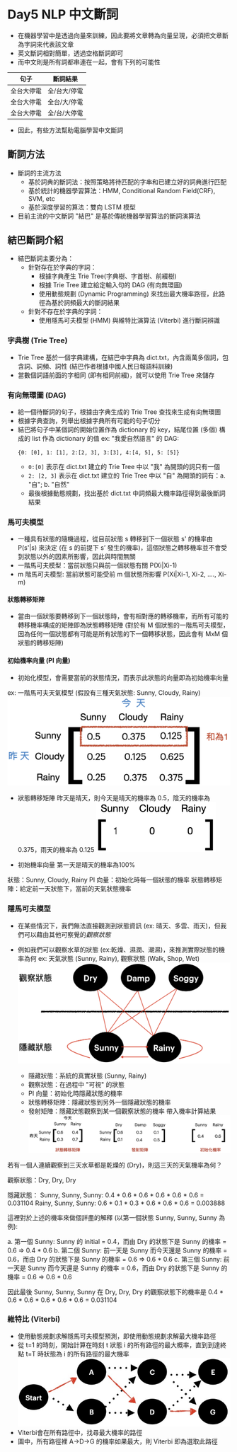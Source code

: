 # Day5 NLP 中文斷詞
* 在機器學習中是透過向量來訓練，因此要將文章轉為向量呈現，必須把文章斷為字詞來代表該文章
* 英文斷詞相對簡單，透過空格斷詞即可
* 而中文則是所有詞都串連在一起，會有下列的可能性

|句子|斷詞結果|
|-|-|
|全台大停電|全/台大/停電|
|全台大停電|全台/大/停電|
|全台大停電|全/台/大停電|

* 因此，有些方法幫助電腦學習中文斷詞

## 斷詞方法
* 斷詞的主流方法
    * 基於詞典的斷詞法：按照策略將待匹配的字串和已建立好的詞典進行匹配
    * 基於統計的機器學習算法：HMM, Conditional Random Field(CRF), SVM, etc
    * 基於深度學習的算法：雙向 LSTM 模型
* 目前主流的中文斷詞 "結巴" 是基於傳統機器學習算法的斷詞演算法

## 結巴斷詞介紹
* 結巴斷詞主要分為：
    * 針對存在於字典的字詞：
        * 根據字典產生 Trie Tree(字典樹、字首樹、前綴樹)
        * 根據 Trie Tree 建立給定輸入句的 DAG (有向無環圖)
        * 使用動態規劃 (Dynamic Programming) 來找出最大機率路徑，此路徑為基於詞頻最大的斷詞結果
    * 針對不存在於字典的字詞：
        * 使用隱馬可夫模型 (HMM) 與維特比演算法 (Viterbi) 進行斷詞辨識

### 字典樹 (Trie Tree)
* Trie Tree 基於一個字典建構，在結巴中字典為 dict.txt，內含兩萬多個詞，包含詞、詞頻、詞性 (結巴作者根據中國人民日報語料訓練)
* 當數個詞語前面的字相同 (即有相同前綴)，就可以使用 Trie Tree 來儲存

### 有向無環圖 (DAG)
* 給一個待斷詞的句子，根據由字典生成的 Trie Tree 查找來生成有向無環圖
* 根據字典查詢，列舉出根據字典所有可能的句子切分
* 結巴將句子中某個詞的開始位置作為 dictionary 的 key，結尾位置 (多個) 構成的 list 作為 dictionary 的值
ex: "我愛自然語言" 的 DAG:
    ```
    {0: [0], 1: [1], 2:[2, 3], 3:[3], 4:[4, 5], 5: [5]}
    ```
    * `0:[0]` 表示在 dict.txt 建立的 Trie Tree 中以 "我" 為開頭的詞只有一個
    * `2: [2, 3]` 表示在 dict.txt 建立的 Trie Tree 中以 "自" 為開頭的詞有：a. "自"; b. "自然"
    * 最後根據動態規劃，找出基於 dict.txt 中詞頻最大機率路徑得到最後斷詞結果

### 馬可夫模型
* 一種具有狀態的隨機過程，從目前狀態 s 轉移到下一個狀態 s' 的機率由 P(s'|s) 來決定 (在 s 的前提下 s’ 發生的機率)，這個狀態之轉移機率並不會受到狀態以外的因素所影響，因此與時間無關
* 一階馬可夫模型：當前狀態只與前一個狀態有關 P(Xi|Xi-1)
* m 階馬可夫模型: 當前狀態可能受前 m 個狀態所影響 P(Xi|Xi-1, Xi-2, ...., Xi-m)

#### 狀態轉移矩陣
* 當由一個狀態要轉移到下一個狀態時，會有相對應的轉移機率，而所有可能的轉移機率構成的矩陣即為狀態轉移矩陣 (對於有 M 個狀態的一階馬可夫模型，因為任何一個狀態都有可能是所有狀態的下一個轉移狀態，因此會有 MxM 個狀態的轉移矩陣)

#### 初始機率向量 (PI 向量)
* 初始化模型，會需要當前的狀態情況，而表示此狀態的向量即為初始機率向量

ex: 一階馬可夫天氣模型 (假設有三種天氣狀態: Sunny, Cloudy, Rainy)
![](https://github.com/myps6415/NLP-marathon/blob/main/D05%20NLP%20中文斷詞/Markov_example.png?raw=true)

* 狀態轉移矩陣
昨天是晴天，則今天是晴天的機率為 0.5，陰天的機率為 0.375，雨天的機率為 0.125
![](https://github.com/myps6415/NLP-marathon/blob/main/D05%20NLP%20中文斷詞/Markov_example2.png?raw=true)

* 初始機率向量
第一天是晴天的機率為100%

狀態：Sunny, Cloudy, Rainy
PI 向量：初始化時每一個狀態的機率
狀態轉移矩陣：給定前一天狀態下，當前的天氣狀態機率

### 隱馬可夫模型
* 在某些情況下，我們無法直接觀測到狀態資訊 (ex: 晴天、多雲、雨天)，但我們可以藉由其他可察覺的*觀察狀態*
* 例如我們可以觀察水草的狀態 (ex:乾燥、濕潤、潮濕)，來推測實際狀態的機率為何
ex: 天氣狀態 (Sunny, Rainy), 觀察狀態 (Walk, Shop, Wet)
![](https://github.com/myps6415/NLP-marathon/blob/main/D05%20NLP%20中文斷詞/HMM_example.png?raw=true)

    * 隱藏狀態：系統的真實狀態 (Sunny, Rainy)
    * 觀察狀態：在過程中 "可視" 的狀態
    * PI 向量：初始化時隱藏狀態的機率
    * 狀態轉移矩陣：隱藏狀態到另外一個隱藏狀態的機率
    * 發射矩陣：隱藏狀態觀察到某一個觀察狀態的機率
帶入機率計算結果
![](https://github.com/myps6415/NLP-marathon/blob/main/D05%20NLP%20中文斷詞/HMM_example2.png?raw=true)

若有一個人連續觀察到三天水草都是乾燥的 (Dry)，則這三天的天氣機率為何？

觀察狀態：Dry, Dry, Dry

隱藏狀態：
Sunny, Sunny, Sunny: 0.4 * 0.6 * 0.6 * 0.6 * 0.6 * 0.6 = 0.031104
Rainy, Sunny, Sunny: 0.6 * 0.1 * 0.3 * 0.6 * 0.6 * 0.6 = 0.003888

這裡對於上述的機率來做個詳盡的解釋 (以第一個狀態 Sunny, Sunny, Sunny 為例):

a. 第一個 Sunny: Sunny 的 initial = 0.4，而由 Dry 的狀態下是 Sunny 的機率 = 0.6 => 0.4 * 0.6
b. 第二個 Sunny: 前一天是 Sunny 而今天還是 Sunny 的機率 = 0.6，而由 Dry 的狀態下是 Sunny 的機率 = 0.6 => 0.6 * 0.6
c. 第三個 Sunny: 前一天是 Sunny 而今天還是 Sunny 的機率 = 0.6，而由 Dry 的狀態下是 Sunny 的機率 = 0.6 => 0.6 * 0.6

因此最後 Sunny, Sunny, Sunny 在 Dry, Dry, Dry 的觀察狀態下的機率是 0.4 * 0.6 * 0.6 * 0.6 * 0.6 * 0.6 = 0.031104

### 維特比 (Viterbi)
* 使用動態規劃求解隱馬可夫模型預測，即使用動態規劃求解最大機率路徑
* 從 t=1 的時刻，開始計算在時刻 t 狀態 i 的所有路徑的最大概率，直到到達終點 t=T 時狀態為 i 的所有路徑的最大機率
![](https://github.com/myps6415/NLP-marathon/blob/main/D05%20NLP%20中文斷詞/Viterbi.jpeg?raw=true)
* Viterbi會在所有路徑中，找尋最大機率的路徑
* 圖中，所有路徑裡 A->D->G 的機率如果最大，則 Viterbi 即為選取此路徑